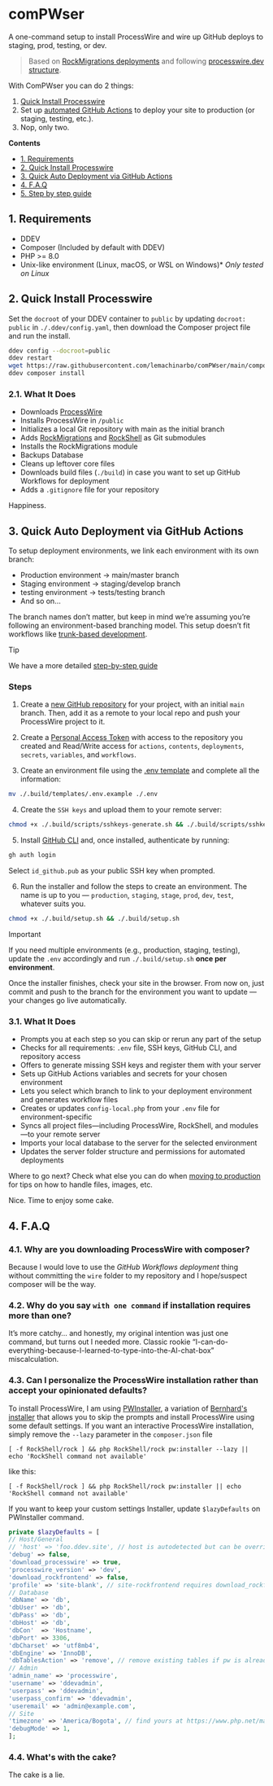 # comPWser

A one-command setup to install ProcessWire and wire up GitHub deploys to staging, prod, testing, or dev.

> Based on [RockMigrations deployments](https://www.baumrock.com/en/processwire/modules/rockmigrations/docs/deploy/#update-config.php) and following [processwire.dev structure](https://github.com/MoritzLost/ProcessWireDev/blob/master/site/02-setup-and-structure/02-integrate-composer-with-processwire.md).

With ComPWser you can do 2 things:
1. [Quick Install Processwire](#21-quick-install-processwire)
2. Set up [automated GitHub Actions](#22-quick-deployment-setup-with-github-actions) to deploy your site to production (or staging, testing, etc.).
3. Nop, only two.


**Contents**

  - [1. Requirements](#1-requirements)
  - [2. Quick Install Processwire](#2-quick-install-processwire)
  - [3. Quick Auto Deployment via GitHub Actions](#3-quick-auto-deployment-via-github-actions)
  - [4. F.A.Q](#4-faq)
  - [5. Step by step guide](./.build/docs/guide.md)  
  
  
## 1. Requirements
- DDEV
- Composer (Included by default with DDEV)
- PHP >= 8.0
- Unix-like environment (Linux, macOS, or WSL on Windows)* *Only tested on Linux*

## 2. Quick Install Processwire
Set the `docroot` of your DDEV container to `public` by updating `docroot: public` in `./.ddev/config.yaml`, then download the Composer project file and run the install.

```sh
ddev config --docroot=public
ddev restart
wget https://raw.githubusercontent.com/lemachinarbo/comPWser/main/composer.json
ddev composer install
```

### 2.1. What It Does
- Downloads [ProcessWire](https://github.com/processwire/processwire/)
- Installs ProcessWire in `/public`
- Initializes a local Git repository with main as the initial branch 
- Adds [RockMigrations](https://github.com/baumrock/RockMigrations) and [RockShell](https://github.com/baumrock/RockShell) as Git submodules
- Installs the RockMigrations module
- Backups Database
- Cleans up leftover core files
- Downloads build files (`./build`) in case you want to set up GitHub Workflows for deployment
- Adds a `.gitignore` file for your repository

Happiness.

## 3. Quick Auto Deployment via GitHub Actions

To setup deployment environments, we link each environment with its own branch:

- Production environment → main/master branch
- Staging environment → staging/develop branch
- testing environment → tests/testing branch
- And so on...

The branch names don’t matter, but keep in mind we’re assuming you’re following an environment-based branching model. This setup doesn’t fit workflows like [trunk-based development](https://atlassian.com/continuous-delivery/continuous-integration/trunk-based-development).

> [!TIP]
> We have a more detailed [step-by-step guide](./.build/docs/guide.md)

### Steps

1. Create a [new GitHub repository](https://github.com/new) for your project, with an initial `main` branch. Then, add it as a remote to your local repo and push your ProcessWire project to it.

2. Create a [Personal Access Token](https://github.com/settings/personal-access-tokens) with access to the repository you created and Read/Write access for `actions`, `contents`, `deployments`, `secrets`, `variables`, and `workflows`.

3. Create an environment file using the [.env template](https://github.com/lemachinarbo/comPWser/blob/main/.build/templates/.env.example) and complete all the information:

```sh
mv ./.build/templates/.env.example ./.env
```

4. Create the `SSH keys` and upload them to your remote server:

```sh
chmod +x ./.build/scripts/sshkeys-generate.sh && ./.build/scripts/sshkeys-generate.sh
```

5. Install [GitHub CLI](https://github.com/cli/cli#installation) and, once installed, authenticate by running:

```sh
gh auth login
```

Select `id_github.pub` as your public SSH key when prompted.

6. Run the installer and follow the steps to create an environment. The name is up to you — `production`, `staging`, `stage`, `prod`, `dev`, `test`, whatever suits you.

```sh
chmod +x ./.build/setup.sh && ./.build/setup.sh
```

> [!IMPORTANT]
> If you need multiple environments (e.g., production, staging, testing), update the `.env` accordingly and run `./.build/setup.sh` **once per environment**.

Once the installer finishes, check your site in the browser.
From now on, just commit and push to the branch for the environment you want to update — your changes go live automatically.


### 3.1. What It Does
- Prompts you at each step so you can skip or rerun any part of the setup
- Checks for all requirements: `.env` file, SSH keys, GitHub CLI, and repository access
- Offers to generate missing SSH keys and register them with your server
- Sets up GitHub Actions variables and secrets for your chosen environment
- Lets you select which branch to link to your deployment environment and generates workflow files
- Creates or updates `config-local.php` from your `.env` file for environment-specific
- Syncs all project files—including ProcessWire, RockShell, and modules—to your remote server
- Imports your local database to the server for the selected environment
- Updates the server folder structure and permissions for automated deployments

Where to go next? Check what else you can do when [moving to production](https://www.baumrock.com/en/processwire/modules/rockmigrations/docs/deploy/#rockshell-filesondemand) for tips on how to handle files, images, etc.

Nice. Time to enjoy some cake.

## 4. F.A.Q

### 4.1. Why are you downloading ProcessWire with composer?

Because I would love to use the *GitHub Workflows deployment* thing without committing the `wire` folder to my repository and I hope/suspect composer will be the way.

### 4.2. Why do you say `with one command` if installation requires more than one?

It’s more catchy… and honestly, my original intention was just one command, but turns out I needed more. Classic rookie “I-can-do-everything-because-I-learned-to-type-into-the-AI-chat-box” miscalculation.

### 4.3. Can I personalize the ProcessWire installation rather than accept your opinionated defaults?

To install ProcessWire, I am using [PWInstaller](https://github.com/lemachinarbo/RockShell/blob/8ddcea56fe1cd7c678ba18df81b1834a6b1fd27f/App/Commands/PwInstaller.php), a variation of [Bernhard's installer](https://github.com/baumrock/RockShell/blob/21d6808c35fbbcbf192f05b3fd3d88fa96b2b7cf/App/Commands/PwInstall.php) that allows you to skip the prompts and install ProcessWire using some default settings. If you want an interactive ProcessWire installation, simply remove the `--lazy` parameter in the `composer.json` file

```
[ -f RockShell/rock ] && php RockShell/rock pw:installer --lazy || echo 'RockShell command not available'
```

like this:

```
[ -f RockShell/rock ] && php RockShell/rock pw:installer || echo 'RockShell command not available'
```

If you want to keep your custom settings Installer, update `$lazyDefaults` on PWInstaller command.

```php
private $lazyDefaults = [
// Host/General
// 'host' => 'foo.ddev.site', // host is autodetected but can be overridden
'debug' => false,
'download_processwire' => true,
'processwire_version' => 'dev',
'download_rockfrontend' => false,
'profile' => 'site-blank', // site-rockfrontend requires download_rockfrontend to be true
// Database
'dbName' => 'db',
'dbUser' => 'db',
'dbPass' => 'db',
'dbHost' => 'db',
'dbCon'  => 'Hostname',
'dbPort' => 3306,
'dbCharset' => 'utf8mb4',
'dbEngine' => 'InnoDB',
'dbTablesAction' => 'remove', // remove existing tables if pw is already installed
// Admin
'admin_name' => 'processwire',
'username' => 'ddevadmin',
'userpass' => 'ddevadmin',
'userpass_confirm' => 'ddevadmin',
'useremail' => 'admin@example.com',
// Site
'timezone' => 'America/Bogota', // find yours at https://www.php.net/manual/en/timezones.php
'debugMode' => 1,
];
```

### 4.4. What's with the cake?  

The cake is a lie.